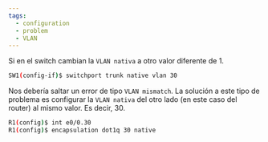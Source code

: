 ```yaml
---
tags:
  - configuration
  - problem
  - VLAN
---
```


Si en el switch cambian la `VLAN nativa` a otro valor diferente de 1.

``` bash
SW1(config-if)$ switchport trunk native vlan 30
```

Nos debería saltar un error de tipo `VLAN mismatch`. La solución a este tipo de problema es configurar la `VLAN nativa` del otro lado (en este caso del router) al mismo valor. Es decir, 30. 

``` bash
R1(config)$ int e0/0.30
R1(config)$ encapsulation dot1q 30 native
```